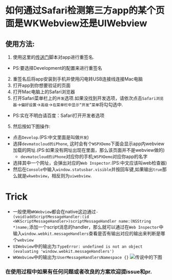 # 如何通过Safari检测第三方app的某个页面是WKWebview还是UIWebview

## 使用方法:
1. 使用这里的[传送门][aUtoReSiGn]脚本对app进行重签名.
  - PS:要选择Development的配置来进行重签名
2. 重签名后将app安装到手机并使用闪电转USB连接线连接Mac电脑
3. 打开app到你想要验证的页面
4. 打开Mac电脑上的Safari浏览器
4. 打开Safari菜单栏上的`开发`选项.如果没找到开发选项，请依次点击`Safari浏览器`->`偏好设置`->`高级`->`在菜单栏中显示“开发”菜单`将勾勾选中.
  - PS:实在不明白请百度：Safari打开开发者选项
5. 然后按如下图操作:
  - 点击`Develop`.(PS:中文里面是叫做`开发`)
  - 选择`devmatocloud的iPhone`, 这时会有个`WSPXDemo`下面会显示app内webview加载的网址.(PS:如果没有网址出现在里面，那么该页面并不是webview做的)
    - `devmatocloud的iPhone`对应你的手机;`WSPXDemo`对应你app的名字
  - 选择其中一个网址，会弹出对应的`Web Inspector`.(PS:中文应该叫web检查器)
  - 然后在`Console`中输入`window.statusbar.visible`并按回车键,如果输出`true`那么就是`wkwebview`，相反则为`uiwebview`.

# Trick
 - 一般使用`WKWebview`都会在native这边通过`- (void)addScriptMessageHandler:(id <WKScriptMessageHandler>)scriptMessageHandler name:(NSString *)name;`添加一个script消息的handler，那么就可以通过在`Web Inspector`中输入`window.webkit.messageHandlers`查看是否有输出对应的输出来判断是哪个`webview`
  - `UIWebview`中的输出为:`TypeError: undefined is not an object (evaluating 'window.webkit.messageHandlers')`
  - `WKWebview`中的输出为:`UserMessageHandlersNamespace {}`
![传说中的下图][iswkoui]

### 在使用过程中如果有任何问题或者改良的方案欢迎提issue和pr.

[iswkoui]:https://github.com/MrChens/iOS_Tools/blob/master/isWKoUI/iswkoui.png
[aUtoReSiGn]:https://github.com/MrChens/iOS_Tools/tree/master/autoResign

